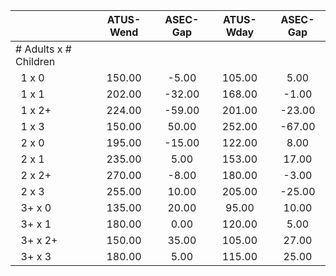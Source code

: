 
|                      |    ATUS-Wend |     ASEC-Gap |    ATUS-Wday |     ASEC-Gap |
| -------------------- | :----------: | :----------: | :----------: | :----------: |
| # Adults x # Children |              |              |              |              |
| &nbsp;&nbsp;1 x 0    |       150.00 |        -5.00 |       105.00 |         5.00 |
| &nbsp;&nbsp;1 x 1    |       202.00 |       -32.00 |       168.00 |        -1.00 |
| &nbsp;&nbsp;1 x 2+   |       224.00 |       -59.00 |       201.00 |       -23.00 |
| &nbsp;&nbsp;1 x 3    |       150.00 |        50.00 |       252.00 |       -67.00 |
| &nbsp;&nbsp;2 x 0    |       195.00 |       -15.00 |       122.00 |         8.00 |
| &nbsp;&nbsp;2 x 1    |       235.00 |         5.00 |       153.00 |        17.00 |
| &nbsp;&nbsp;2 x 2+   |       270.00 |        -8.00 |       180.00 |        -3.00 |
| &nbsp;&nbsp;2 x 3    |       255.00 |        10.00 |       205.00 |       -25.00 |
| &nbsp;&nbsp;3+ x 0   |       135.00 |        20.00 |        95.00 |        10.00 |
| &nbsp;&nbsp;3+ x 1   |       180.00 |         0.00 |       120.00 |         5.00 |
| &nbsp;&nbsp;3+ x 2+  |       150.00 |        35.00 |       105.00 |        27.00 |
| &nbsp;&nbsp;3+ x 3   |       180.00 |         5.00 |       115.00 |        25.00 |

